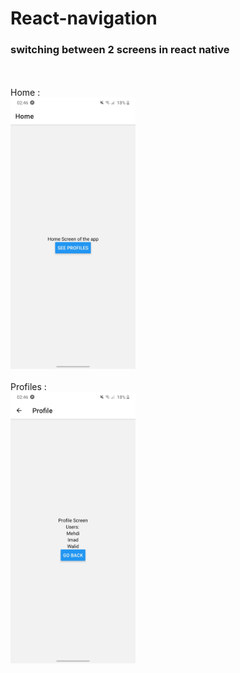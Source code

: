 # React-navigation
### switching between 2 screens in react native
<br><br>
Home :<br> 
<img src="assets/Home.jpg" width="200px"><br><br>
Profiles : <br>
<img src="assets/Profiles.jpg" width="200px">
